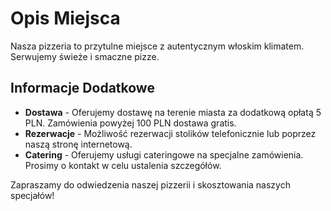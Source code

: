 # Opis Miejsca

Nasza pizzeria to przytulne miejsce z autentycznym włoskim klimatem. Serwujemy świeże i smaczne pizze.

## Informacje Dodatkowe
- **Dostawa** - Oferujemy dostawę na terenie miasta za dodatkową opłatą 5 PLN. Zamówienia powyżej 100 PLN dostawa gratis.
- **Rezerwacje** - Możliwość rezerwacji stolików telefonicznie lub poprzez naszą stronę internetową.
- **Catering** - Oferujemy usługi cateringowe na specjalne zamówienia. Prosimy o kontakt w celu ustalenia szczegółów.

Zapraszamy do odwiedzenia naszej pizzerii i skosztowania naszych specjałów!
